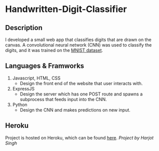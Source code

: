 # Handwritten-Digit-Classifier

## Description
I developed a small web app that classifies digits that are drawn on the canvas. A convolutional neural network (CNN) was used to classify the digits, and it was trained on the [MNIST dataset](http://yann.lecun.com/exdb/mnist/).

## Languages & Framworks 
1. Javascript, HTML, CSS
    - Design the front end of the website that user interacts with.
2. ExpressJS
    - Design the server which has one POST route and spawns a subprocess that feeds input into the CNN. 
3. Python  
    - Design the CNN and makes predictions on new input.

## Heroku
Project is hosted on Heroku, which can be found [here](https://handwritten-digit-classifier.herokuapp.com/).
*Project by Harjot Singh*
